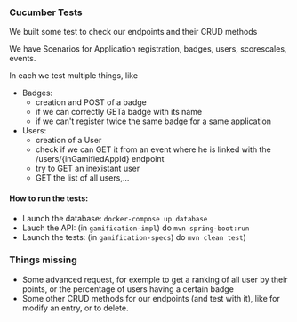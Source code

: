 ### Cucumber Tests

We built some test to check our endpoints and their CRUD methods

We have Scenarios for Application registration, badges, users, scorescales, events.

In each we test multiple things, like

* Badges:
  * creation and POST of a badge
  * if we can correctly GETa badge with its name
  * if we can't register twice the same badge for a same application
* Users:
  * creation of a User
  * check if we can GET it from an event where he is linked with the /users/{inGamifiedAppId} endpoint
  * try to GET an inexistant user
  * GET the list of all users,...

#### How to run the tests:

* Launch the database: `docker-compose up database`
* Lauch the API: (in `gamification-impl`) do `mvn spring-boot:run`
* Launch the tests: (in `gamification-specs`) do  `mvn clean test`)

### Things missing

* Some advanced request, for exemple to get a ranking of all user by their points, or the percentage of users having a certain badge
* Some other CRUD methods for our endpoints (and test with it), like for modify an entry, or to delete.

